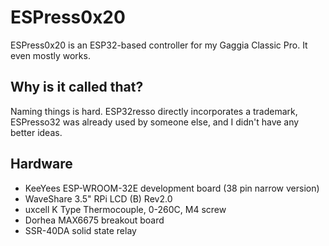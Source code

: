 # ESPress0x20

ESPress0x20 is an ESP32-based controller for my Gaggia Classic Pro. It
even mostly works.

## Why is it called that?

Naming things is hard. ESP32resso directly incorporates a trademark,
ESPresso32 was already used by someone else, and I didn't have any
better ideas.

## Hardware

* KeeYees ESP-WROOM-32E development board (38 pin narrow version)
* WaveShare 3.5" RPi LCD (B) Rev2.0
* uxcell K Type Thermocouple, 0-260C, M4 screw
* Dorhea MAX6675 breakout board
* SSR-40DA solid state relay
